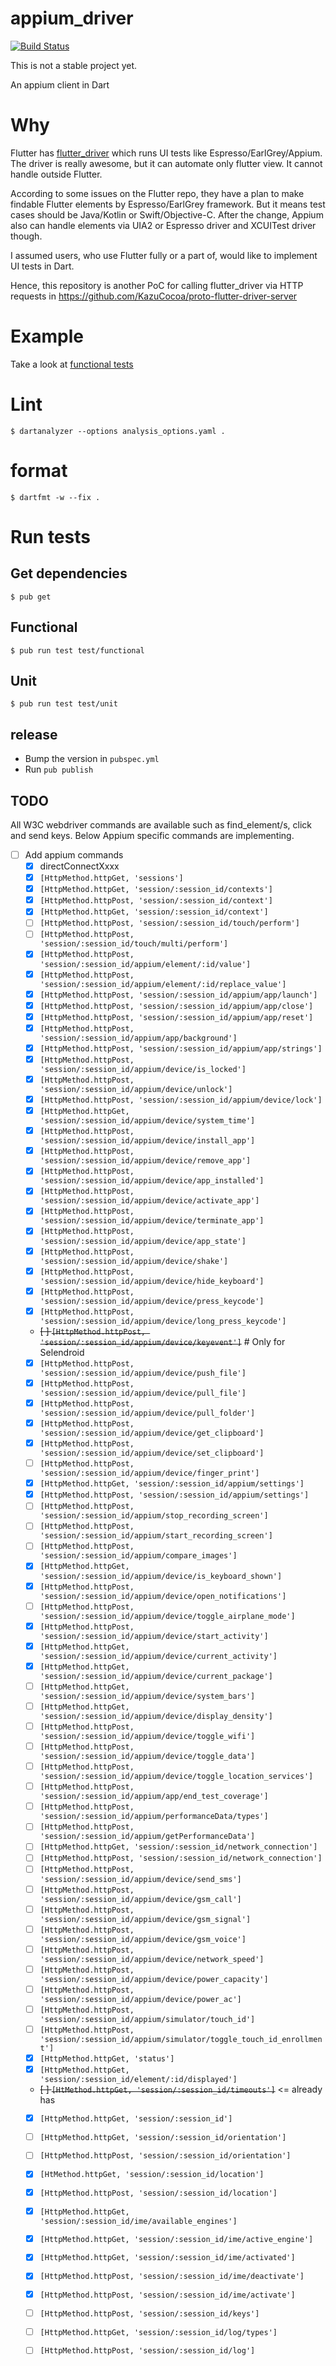 # appium_driver

[![Build Status](https://api.cirrus-ci.com/github/KazuCocoa/appium_dart.svg)](https://cirrus-ci.com/github/KazuCocoa/appium_dart)

This is not a stable project yet.

An appium client in Dart

# Why

Flutter has [flutter_driver](https://api.flutter.dev/flutter/flutter_driver/flutter_driver-library.html) which runs UI tests like Espresso/EarlGrey/Appium.
The driver is really awesome, but it can automate only flutter view. It cannot handle outside Flutter.

According to some issues on the Flutter repo, they have a plan to make findable Flutter elements by Espresso/EarlGrey framework.
But it means test cases should be Java/Kotlin or Swift/Objective-C.
After the change, Appium also can handle elements via UIA2 or Espresso driver and XCUITest driver though.

I assumed users, who use Flutter fully or a part of, would like to implement UI tests in Dart.

Hence, this repository is another PoC for calling flutter_driver via HTTP requests in https://github.com/KazuCocoa/proto-flutter-driver-server

# Example

Take a look at [functional tests](./test/functional)

# Lint

```
$ dartanalyzer --options analysis_options.yaml .
```

# format

```
$ dartfmt -w --fix .
```

# Run tests
## Get dependencies

```
$ pub get
```

## Functional

```
$ pub run test test/functional
```

## Unit

```
$ pub run test test/unit
```

## release
- Bump the version in `pubspec.yml`
- Run `pub publish`

## TODO

All W3C webdriver commands are available such as find_element/s, click and send keys.
Below Appium specific commands are implementing.

- [ ] Add appium commands
    - [x] directConnectXxxx
    - [x] `[HttpMethod.httpGet, 'sessions']`
    - [x] `[HttpMethod.httpGet, 'session/:session_id/contexts']`
    - [x] `[HttpMethod.httpPost, 'session/:session_id/context']`
    - [x] `[HttpMethod.httpGet, 'session/:session_id/context']`
    - [ ] `[HttpMethod.httpPost, 'session/:session_id/touch/perform']`
    - [ ] `[HttpMethod.httpPost, 'session/:session_id/touch/multi/perform']`
    - [x] `[HttpMethod.httpPost, 'session/:session_id/appium/element/:id/value']`
    - [x] `[HttpMethod.httpPost, 'session/:session_id/appium/element/:id/replace_value']`
    - [x] `[HttpMethod.httpPost, 'session/:session_id/appium/app/launch']`
    - [x] `[HttpMethod.httpPost, 'session/:session_id/appium/app/close']`
    - [x] `[HttpMethod.httpPost, 'session/:session_id/appium/app/reset']`
    - [x] `[HttpMethod.httpPost, 'session/:session_id/appium/app/background']`
    - [x] `[HttpMethod.httpPost, 'session/:session_id/appium/app/strings']`
    - [x] `[HttpMethod.httpPost, 'session/:session_id/appium/device/is_locked']`
    - [x] `[HttpMethod.httpPost, 'session/:session_id/appium/device/unlock']`
    - [x] `[HttpMethod.httpPost, 'session/:session_id/appium/device/lock']`
    - [x] `[HttpMethod.httpGet, 'session/:session_id/appium/device/system_time']`
    - [x] `[HttpMethod.httpPost, 'session/:session_id/appium/device/install_app']`
    - [x] `[HttpMethod.httpPost, 'session/:session_id/appium/device/remove_app']`
    - [x] `[HttpMethod.httpPost, 'session/:session_id/appium/device/app_installed']`
    - [x] `[HttpMethod.httpPost, 'session/:session_id/appium/device/activate_app']`
    - [x] `[HttpMethod.httpPost, 'session/:session_id/appium/device/terminate_app']`
    - [x] `[HttpMethod.httpPost, 'session/:session_id/appium/device/app_state']`
    - [x] `[HttpMethod.httpPost, 'session/:session_id/appium/device/shake']`
    - [x] `[HttpMethod.httpPost, 'session/:session_id/appium/device/hide_keyboard']`
    - [x] `[HttpMethod.httpPost, 'session/:session_id/appium/device/press_keycode']`
    - [x] `[HttpMethod.httpPost, 'session/:session_id/appium/device/long_press_keycode']`
    - ~~[ ] `[HttpMethod.httpPost, 'session/:session_id/appium/device/keyevent']`~~ # Only for Selendroid 
    - [x] `[HttpMethod.httpPost, 'session/:session_id/appium/device/push_file']`
    - [x] `[HttpMethod.httpPost, 'session/:session_id/appium/device/pull_file']`
    - [x] `[HttpMethod.httpPost, 'session/:session_id/appium/device/pull_folder']`
    - [x] `[HttpMethod.httpPost, 'session/:session_id/appium/device/get_clipboard']`
    - [x] `[HttpMethod.httpPost, 'session/:session_id/appium/device/set_clipboard']`
    - [ ] `[HttpMethod.httpPost, 'session/:session_id/appium/device/finger_print']`
    - [x] `[HttpMethod.httpGet, 'session/:session_id/appium/settings']`
    - [x] `[HttpMethod.httpPost, 'session/:session_id/appium/settings']`
    - [ ] `[HttpMethod.httpPost, 'session/:session_id/appium/stop_recording_screen']`
    - [ ] `[HttpMethod.httpPost, 'session/:session_id/appium/start_recording_screen']`
    - [ ] `[HttpMethod.httpPost, 'session/:session_id/appium/compare_images']`
    - [x] `[HttpMethod.httpGet, 'session/:session_id/appium/device/is_keyboard_shown']`
    - [x] `[HttpMethod.httpPost, 'session/:session_id/appium/device/open_notifications']`
    - [ ] `[HttpMethod.httpPost, 'session/:session_id/appium/device/toggle_airplane_mode']`
    - [x] `[HttpMethod.httpPost, 'session/:session_id/appium/device/start_activity']`
    - [x] `[HttpMethod.httpGet, 'session/:session_id/appium/device/current_activity']`
    - [x] `[HttpMethod.httpGet, 'session/:session_id/appium/device/current_package']`
    - [ ] `[HttpMethod.httpGet, 'session/:session_id/appium/device/system_bars']`
    - [ ] `[HttpMethod.httpGet, 'session/:session_id/appium/device/display_density']`
    - [ ] `[HttpMethod.httpPost, 'session/:session_id/appium/device/toggle_wifi']`
    - [ ] `[HttpMethod.httpPost, 'session/:session_id/appium/device/toggle_data']`
    - [ ] `[HttpMethod.httpPost, 'session/:session_id/appium/device/toggle_location_services']`
    - [ ] `[HttpMethod.httpPost, 'session/:session_id/appium/app/end_test_coverage']`
    - [ ] `[HttpMethod.httpPost, 'session/:session_id/appium/performanceData/types']`
    - [ ] `[HttpMethod.httpPost, 'session/:session_id/appium/getPerformanceData']`
    - [ ] `[HttpMethod.httpGet, 'session/:session_id/network_connection']`
    - [ ] `[HttpMethod.httpPost, 'session/:session_id/network_connection']`
    - [ ] `[HttpMethod.httpPost, 'session/:session_id/appium/device/send_sms']`
    - [ ] `[HttpMethod.httpPost, 'session/:session_id/appium/device/gsm_call']`
    - [ ] `[HttpMethod.httpPost, 'session/:session_id/appium/device/gsm_signal']`
    - [ ] `[HttpMethod.httpPost, 'session/:session_id/appium/device/gsm_voice']`
    - [ ] `[HttpMethod.httpPost, 'session/:session_id/appium/device/network_speed']`
    - [ ] `[HttpMethod.httpPost, 'session/:session_id/appium/device/power_capacity']`
    - [ ] `[HttpMethod.httpPost, 'session/:session_id/appium/device/power_ac']`
    - [ ] `[HttpMethod.httpPost, 'session/:session_id/appium/simulator/touch_id']`
    - [ ] `[HttpMethod.httpPost, 'session/:session_id/appium/simulator/toggle_touch_id_enrollment']`
    - [x] `[HttpMethod.httpGet, 'status']`
    - [x] `[HttpMethod.httpGet, 'session/:session_id/element/:id/displayed']`
    - ~~[ ] `[HtMethod.httpGet, 'session/:session_id/timeouts']`~~ <= already has
    - [x] `[HttpMethod.httpGet, 'session/:session_id']`
    - [ ] `[HttpMethod.httpGet, 'session/:session_id/orientation']`
    - [ ] `[HttpMethod.httpPost, 'session/:session_id/orientation']`
    - [x] `[HtMethod.httpGet, 'session/:session_id/location']`
    - [x] `[HttpMethod.httpPost, 'session/:session_id/location']`
    - [x] `[HttpMethod.httpGet, 'session/:session_id/ime/available_engines']`
    - [x] `[HttpMethod.httpGet, 'session/:session_id/ime/active_engine']`
    - [x] `[HttpMethod.httpGet, 'session/:session_id/ime/activated']`
    - [x] `[HttpMethod.httpPost, 'session/:session_id/ime/deactivate']`
    - [x] `[HttpMethod.httpPost, 'session/:session_id/ime/activate']`
    - [ ] `[HttpMethod.httpPost, 'session/:session_id/keys']`
    - [ ] `[HttpMethod.httpGet, 'session/:session_id/log/types']`
    - [ ] `[HttpMethod.httpPost, 'session/:session_id/log']`

